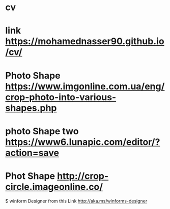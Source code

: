 # cv
# link https://mohamednasser90.github.io/cv/
# Photo Shape https://www.imgonline.com.ua/eng/crop-photo-into-various-shapes.php
# photo Shape two https://www6.lunapic.com/editor/?action=save
# Phot Shape http://crop-circle.imageonline.co/

$ winform Designer  from this Link
http://aka.ms/winforms-designer
